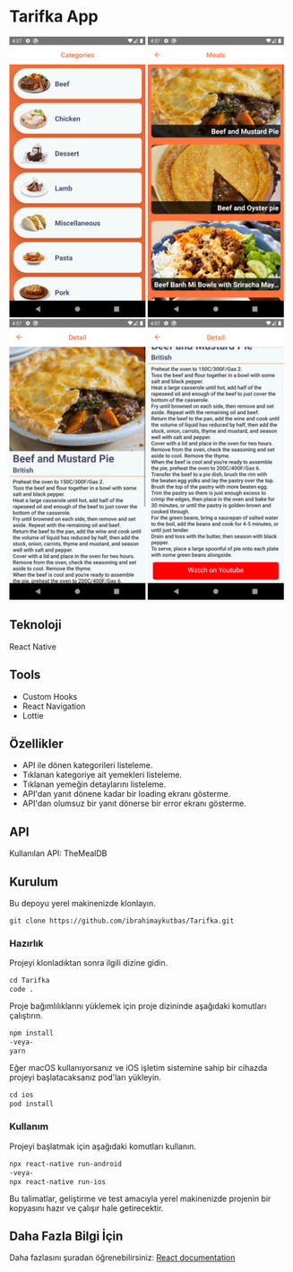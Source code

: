# Tarifka App

<img src="images/ss.png" height="500"> <img src="images/ss1.png" height="500"> <img src="images/ss2.png" height="500"> <img src="images/ss3.png" height="500">

## Teknoloji

React Native

## Tools

- Custom Hooks
- React Navigation
- Lottie

## Özellikler

- API ile dönen kategorileri listeleme.
- Tıklanan kategoriye ait yemekleri listeleme.
- Tıklanan yemeğin detaylarını listeleme.
- API'dan yanıt dönene kadar bir loading ekranı gösterme.
- API'dan olumsuz bir yanıt dönerse bir error ekranı gösterme.

## API

Kullanılan API: TheMealDB

## Kurulum

Bu depoyu yerel makinenizde klonlayın.

```
git clone https://github.com/ibrahimaykutbas/Tarifka.git
```

### Hazırlık

Projeyi klonladıktan sonra ilgili dizine gidin.

```
cd Tarifka
code .
```

Proje bağımlılıklarını yüklemek için proje dizininde aşağıdaki komutları çalıştırın.

```
npm install
-veya-
yarn
```

Eğer macOS kullanıyorsanız ve iOS işletim sistemine sahip bir cihazda projeyi başlatacaksanız pod'ları yükleyin.

```
cd ios
pod install
```

### Kullanım

Projeyi başlatmak için aşağıdaki komutları kullanın.

```
npx react-native run-android
-veya-
npx react-native run-ios
```

Bu talimatlar, geliştirme ve test amacıyla yerel makinenizde projenin bir kopyasını hazır ve çalışır hale getirecektir.

## Daha Fazla Bilgi İçin

Daha fazlasını şuradan öğrenebilirsiniz: [React documentation](https://reactnative.dev/)

